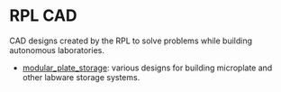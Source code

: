 # RPL CAD

CAD designs created by the RPL to solve problems while building autonomous laboratories.

- [modular_plate_storage](./modular_plate_storage): various designs for building microplate and other labware storage systems.

